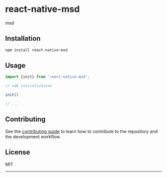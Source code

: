 # react-native-msd

msd

## Installation

```sh
npm install react-native-msd
```

## Usage

```js
import {init} from 'react-native-msd';

// sdk initialization

init()

// ...

```

## Contributing

See the [contributing guide](CONTRIBUTING.md) to learn how to contribute to the repository and the development workflow.

## License

MIT

---
